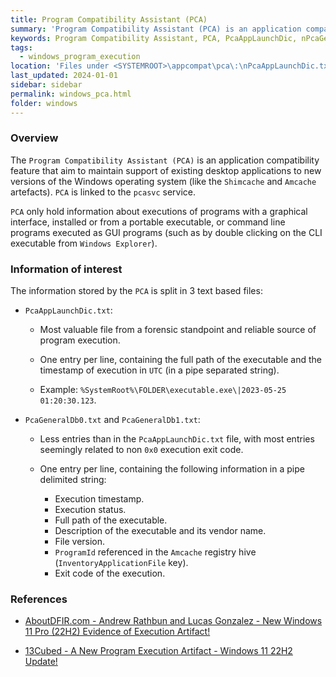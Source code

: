 ```yaml
---
title: Program Compatibility Assistant (PCA)
summary: 'Program Compatibility Assistant (PCA) is an application compatibility feature that aim to maintain support of existing desktop applications to new versions of the Windows operating system.\n\nInformation of interest, only for programs executed as GUI: file full path and timestamp of execution. More information available for executions resulting in non 0x0 exit code.'
keywords: Program Compatibility Assistant, PCA, PcaAppLaunchDic, nPcaGeneralDb0, nPcaGeneralDb1
tags:
  - windows_program_execution
location: 'Files under <SYSTEMROOT>\appcompat\pca\:\nPcaAppLaunchDic.txt\nPcaGeneralDb0.txt\nPcaGeneralDb1.txt'
last_updated: 2024-01-01
sidebar: sidebar
permalink: windows_pca.html
folder: windows
---
```


### Overview

The `Program Compatibility Assistant (PCA)` is an application compatibility
feature that aim to maintain support of existing desktop applications to new
versions of the Windows operating system (like the `Shimcache` and `Amcache`
artefacts). `PCA` is linked to the `pcasvc` service.

`PCA` only hold information about executions of programs with a graphical
interface, installed or from a portable executable, or command line programs
executed as GUI programs (such as by double clicking on the CLI executable
from `Windows Explorer`).

### Information of interest

The information stored by the `PCA` is split in 3 text based files:
  - `PcaAppLaunchDic.txt`:

    - Most valuable file from a forensic standpoint and reliable source of
      program execution.

    - One entry per line, containing the full path of the executable and the
      timestamp of execution in `UTC` (in a pipe separated string).

    - Example: `%SystemRoot%\FOLDER\executable.exe\|2023-05-25 01:20:30.123`.

  - `PcaGeneralDb0.txt` and `PcaGeneralDb1.txt`:

    - Less entries than in the `PcaAppLaunchDic.txt` file, with most entries
      seemingly related to non `0x0` execution exit code.

    - One entry per line, containing the following information in a pipe
      delimited string:
      - Execution timestamp.
      - Execution status.
      - Full path of the executable.
      - Description of the executable and its vendor name.
      - File version.
      - `ProgramId` referenced in the `Amcache` registry hive
       (`InventoryApplicationFile` key).
      - Exit code of the execution.

### References

  - [AboutDFIR.com - Andrew Rathbun and Lucas Gonzalez - New Windows 11 Pro (22H2) Evidence of Execution Artifact!](https://aboutdfir.com/new-windows-11-pro-22h2-evidence-of-execution-artifact/)

  - [13Cubed - A New Program Execution Artifact - Windows 11 22H2 Update!](https://www.youtube.com/watch?v=rV8aErDj06A)
